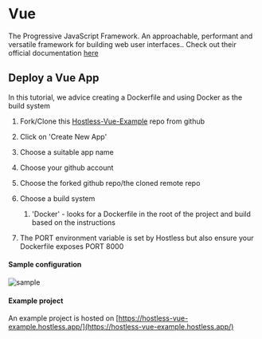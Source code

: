 # Vue

The Progressive JavaScript Framework. An approachable, performant and versatile framework for building web user interfaces.. Check out their official documentation [here](https://vuejs.org/guide/introduction.html)

## Deploy a Vue App

In this tutorial, we advice creating a Dockerfile and using Docker as the build system

1. Fork/Clone this [Hostless-Vue-Example](https://github.com/Hostless-Examples/Hostless-Vue-Example) repo from github
2. Click on 'Create New App'
3. Choose a suitable app name
4. Choose your github account
5. Choose the forked github repo/the cloned remote repo
6. Choose a build system

    1. 'Docker' - looks for a Dockerfile in the root of the project and build based on the instructions

8. The PORT environment variable is set by Hostless but also ensure your Dockerfile exposes PORT 8000 

#### Sample configuration
![sample](https://res.cloudinary.com/do58rrxug/image/upload/v1714124246/Screenshot_2024-04-26_at_10.37.10_vrui0i.png)

#### Example project
An example project is hosted on [https://hostless-vue-example.hostless.app/](https://hostless-vue-example.hostless.app/)
